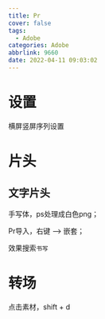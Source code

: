 ```yaml
---
title: Pr
cover: false
tags:
  - Adobe
categories: Adobe
abbrlink: 9660
date: 2022-04-11 09:03:02
---
```


# 设置

横屏竖屏序列设置



# 片头

## 文字片头

手写体，ps处理成白色png；

Pr导入，右键 --> 嵌套；

效果搜索`书写`

# 转场

点击素材，shift + d